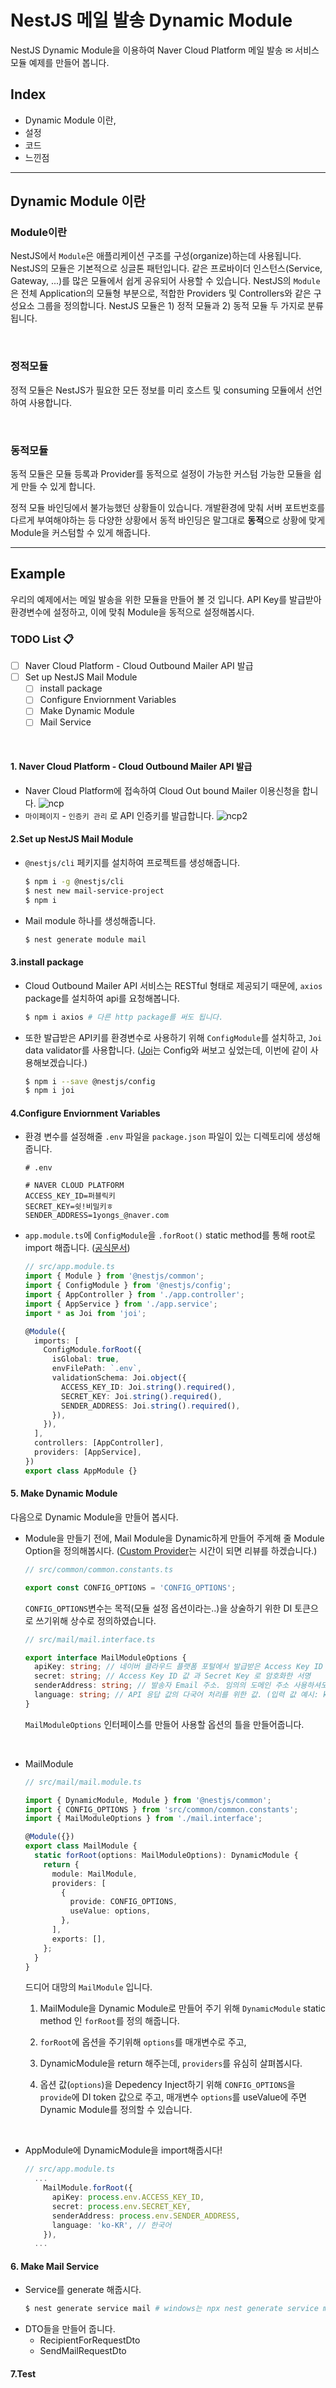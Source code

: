 # NestJS 메일 발송 Dynamic Module

NestJS Dynamic Module을 이용하여 Naver Cloud Platform 메일 발송 ✉ 서비스 모듈 예제를 만들어 봅니다.

## Index

- Dynamic Module 이란,
- 설정
- 코드
- 느낀점

<hr>

## Dynamic Module 이란

### Module이란

NestJS에서 `Module`은 애플리케이션 구조를 구성(organize)하는데 사용됩니다.
NestJS의 모듈은 기본적으로 싱글톤 패턴입니다. 같은 프로바이더 인스턴스(Service, Gateway, ...)를 많은 모듈에서 쉽게 공유되어 사용할 수 있습니다.
NestJS의 `Module`은 전체 Application의 모듈형 부분으로, 적합한 Providers 및 Controllers와 같은 구성요소 그룹을 정의합니다.
NestJS 모듈은 1) 정적 모듈과 2) 동적 모듈 두 가지로 분류됩니다.

<br>

### 정적모듈

정적 모듈은 NestJS가 필요한 모든 정보를 미리 호스트 및 consuming 모듈에서 선언하여 사용합니다.

<br>

### 동적모듈

동적 모듈은 모듈 등록과 Provider를 동적으로 설정이 가능한 커스텀 가능한 모듈을 쉽게 만들 수 있게 합니다.

정적 모듈 바인딩에서 불가능했던 상황들이 있습니다. 개발환경에 맞춰 서버 포트번호를 다르게 부여해야하는 등 다양한 상황에서 동적 바인딩은 말그대로 **동적**으로 상황에 맞게 Module을 커스텀할 수 있게 해줍니다.

<hr>

## Example


우리의 예제에서는 메일 발송을 위한 모듈을 만들어 볼 것 입니다. API Key를 발급받아 환경변수에 설정하고, 이에 맞춰 Module을 동적으로 설정해봅시다.

### TODO List 📋
- [ ] Naver Cloud Platform - Cloud Outbound Mailer API 발급
- [ ] Set up NestJS Mail Module
  - [ ] install package
  - [ ] Configure Enviornment Variables
  - [ ] Make Dynamic Module
  - [ ] Mail Service

<br>

#### 1. Naver Cloud Platform - Cloud Outbound Mailer API 발급
- Naver Cloud Platform에 접속하여 Cloud Out bound Mailer 이용신청을 합니다.
![ncp](./images/ncp.png)
- `마이페이지` - `인증키 관리` 로 API 인증키를 발급합니다.
![ncp2](./images/ncp2.png)

#### 2.Set up NestJS Mail Module
- `@nestjs/cli` 페키지를 설치하여 프로젝트를 생성해줍니다.
  ```sh
  $ npm i -g @nestjs/cli
  $ nest new mail-service-project
  $ npm i
  ```
- Mail module 하나를 생성해줍니다.
  ```sh
  $ nest generate module mail
  ```
#### 3.install package
- Cloud Outbound Mailer API 서비스는 RESTful 형태로 제공되기 때문에, `axios` package를 설치하여 api를 요청해봅니다.
  ```sh
  $ npm i axios # 다른 http package를 써도 됩니다.
  ```
- 또한 발급받은 API키를 환경변수로 사용하기 위해 `ConfigModule`를 설치하고, `Joi` data validator를 사용합니다. ([Joi](https://www.npmjs.com/package/joi)는 Config와 써보고 싶었는데, 이번에 같이 사용해보겠습니다.)
  ```sh
  $ npm i --save @nestjs/config
  $ npm i joi
  ```
#### 4.Configure Enviornment Variables
- 환경 변수를 설정해줄 `.env` 파일을 `package.json` 파일이 있는 디렉토리에 생성해줍니다.
  ```env
  # .env

  # NAVER CLOUD PLATFORM
  ACCESS_KEY_ID=퍼블릭키
  SECRET_KEY=쉿!비밀키ㅎ
  SENDER_ADDRESS=1yongs_@naver.com
  ```
- `app.module.ts`에 `ConfigModule`을 `.forRoot()` static method를 통해 root로 import 해줍니다. ([공식문서](https://docs.nestjs.com/techniques/configuration#service))
  ```ts
  // src/app.module.ts
  import { Module } from '@nestjs/common';
  import { ConfigModule } from '@nestjs/config';
  import { AppController } from './app.controller';
  import { AppService } from './app.service';
  import * as Joi from 'joi';

  @Module({
    imports: [
      ConfigModule.forRoot({
        isGlobal: true,
        envFilePath: `.env`,
        validationSchema: Joi.object({
          ACCESS_KEY_ID: Joi.string().required(),
          SECRET_KEY: Joi.string().required(),
          SENDER_ADDRESS: Joi.string().required(),
        }),
      }),
    ],
    controllers: [AppController],
    providers: [AppService],
  })
  export class AppModule {}
  ```

#### 5. Make Dynamic Module
다음으로 Dynamic Module을 만들어 봅시다.
- Module을 만들기 전에, Mail Module을 Dynamic하게 만들어 주게해 줄 Module Option을 정의해봅시다. ([Custom Provider](https://docs.nestjs.com/fundamentals/custom-providers)는 시간이 되면 리뷰를 하겠습니다.)
  ```ts
  // src/common/common.constants.ts

  export const CONFIG_OPTIONS = 'CONFIG_OPTIONS';
  ```
  `CONFIG_OPTIONS`변수는 목적(모듈 설정 옵션이라는..)을 상술하기 위한 DI 토큰으로 쓰기위해 상수로 정의하였습니다.

  ```ts
  // src/mail/mail.interface.ts

  export interface MailModuleOptions {
    apiKey: string; // 네이버 클라우드 플랫폼 포털에서 발급받은 Access Key ID 값
    secret: string; // Access Key ID 값 과 Secret Key 로 암호화한 서명
    senderAddress: string; // 발송자 Email 주소. 임의의 도메인 주소 사용하셔도 됩니다만, 가능하면 발신자 소유의 도메인 Email 계정을 사용하실 것을 권고드립니다.
    language: string; // API 응답 값의 다국어 처리를 위한 값. (입력 값 예시: ko-KR, en-US, zh-CN, 기본 값:en-US)
  }
  ```
  `MailModuleOptions` 인터페이스를 만들어 사용할 옵션의 틀을 만들어줍니다.

<br>

- MailModule
  ```ts
  // src/mail/mail.module.ts

  import { DynamicModule, Module } from '@nestjs/common';
  import { CONFIG_OPTIONS } from 'src/common/common.constants';
  import { MailModuleOptions } from './mail.interface';

  @Module({})
  export class MailModule {
    static forRoot(options: MailModuleOptions): DynamicModule {
      return {
        module: MailModule,
        providers: [
          {
            provide: CONFIG_OPTIONS,
            useValue: options,
          },
        ],
        exports: [],
      };
    }
  }
  ```

  드디어 대망의 `MailModule` 입니다. 
  1. MailModule을 Dynamic Module로 만들어 주기 위해 `DynamicModule` static method 인 `forRoot`를 정의 해줍니다.
  
  2. `forRoot`에 옵션을 주기위해 `options`를 매개변수로 주고,

  3. DynamicModule을 return 해주는데, `providers`를 유심히 살펴봅시다.

  4. 옵션 값(`options`)을 Depedency Inject하기 위해 `CONFIG_OPTIONS`을 `provide`에 DI token 값으로 주고, 매개변수 `options`를 useValue에 주면 Dynamic Module를 정의할 수 있습니다.
<br>

- AppModule에 DynamicModule을 import해줍시다!
  ```ts
  // src/app.module.ts
    ...
      MailModule.forRoot({
        apiKey: process.env.ACCESS_KEY_ID,
        secret: process.env.SECRET_KEY,
        senderAddress: process.env.SENDER_ADDRESS,
        language: 'ko-KR', // 한국어
      }),
    ...
  ```

#### 6. Make Mail Service
- Service를 generate 해줍시다.
  ```sh
  $ nest generate service mail # windows는 npx nest generate service mail
  ```
- DTO들을 만들어 줍니다.
  - RecipientForRequestDto
  - SendMailRequestDto

#### 7.Test